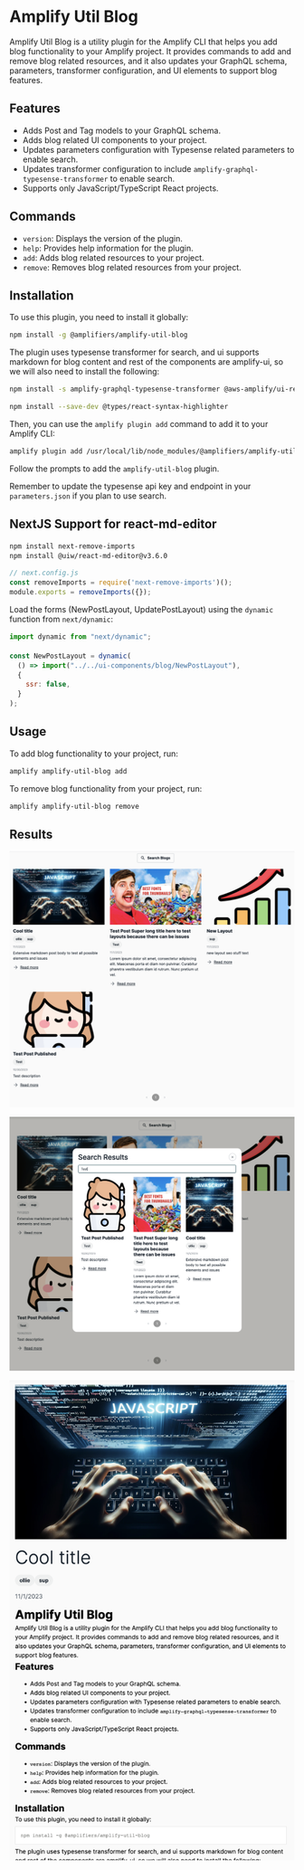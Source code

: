 # Amplify Util Blog

Amplify Util Blog is a utility plugin for the Amplify CLI that helps you add blog functionality to your Amplify project. It provides commands to add and remove blog related resources, and it also updates your GraphQL schema, parameters, transformer configuration, and UI elements to support blog features.

## Features

- Adds Post and Tag models to your GraphQL schema.
- Adds blog related UI components to your project.
- Updates parameters configuration with Typesense related parameters to enable search.
- Updates transformer configuration to include `amplify-graphql-typesense-transformer` to enable search.
- Supports only JavaScript/TypeScript React projects.

## Commands

- `version`: Displays the version of the plugin.
- `help`: Provides help information for the plugin.
- `add`: Adds blog related resources to your project.
- `remove`: Removes blog related resources from your project.


## Installation

To use this plugin, you need to install it globally:
```bash
npm install -g @amplifiers/amplify-util-blog
```
The plugin uses typesense transformer for search, and ui supports markdown for blog content and rest of the components are amplify-ui, so we will also need to install the following:
```bash
npm install -s amplify-graphql-typesense-transformer @aws-amplify/ui-react @aws-amplify/ui-react-storage aws-amplify react-markdown remark-gfm remark-footnotes react-syntax-highlighter @uiw/react-md-editor@v3.6.0
```
```bash 
npm install --save-dev @types/react-syntax-highlighter
```

Then, you can use the `amplify plugin add` command to add it to your Amplify CLI:
```bash
amplify plugin add /usr/local/lib/node_modules/@amplifiers/amplify-util-blog
```

Follow the prompts to add the `amplify-util-blog` plugin.

Remember to update the typesense api key and endpoint in your `parameters.json` if you plan to use search.

## NextJS Support for react-md-editor

```bash
npm install next-remove-imports
npm install @uiw/react-md-editor@v3.6.0
```

```js
// next.config.js
const removeImports = require('next-remove-imports')();
module.exports = removeImports({});
```

Load the forms (NewPostLayout, UpdatePostLayout) using the `dynamic` function from `next/dynamic`:

```js
import dynamic from "next/dynamic";

const NewPostLayout = dynamic(
  () => import("../../ui-components/blog/NewPostLayout"),
  {
    ssr: false,
  }
);
```

## Usage

To add blog functionality to your project, run:
```bash
amplify amplify-util-blog add
```

To remove blog functionality from your project, run:
```bash
amplify amplify-util-blog remove
```

## Results

![alt text](https://github.com/olliethedev/amplifiers/raw/master/markdown-assets/blog-1.png)

![alt text](https://github.com/olliethedev/amplifiers/raw/master/markdown-assets/blog-2.png)

![alt text](https://github.com/olliethedev/amplifiers/raw/master/markdown-assets/blog-3.png)

